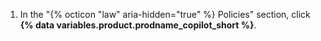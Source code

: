 1. In the "{% octicon "law" aria-hidden="true" %} Policies" section, click **{% data variables.product.prodname_copilot_short %}**.
